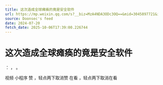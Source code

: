 ```yaml
---
title: 这次造成全球瘫痪的竟是安全软件
url: https://mp.weixin.qq.com/s?__biz=MzA4NDA3ODc3OQ==&mid=3045897721&idx=1&sn=3e9fca1c5359464262f773f9395c75a4
source: Doonsec's feed
date: 2024-07-20
fetch_date: 2025-10-06T17:39:00.226744
---
```


# 这次造成全球瘫痪的竟是安全软件

：
，
。

视频
小程序
赞
，轻点两下取消赞
在看
，轻点两下取消在看